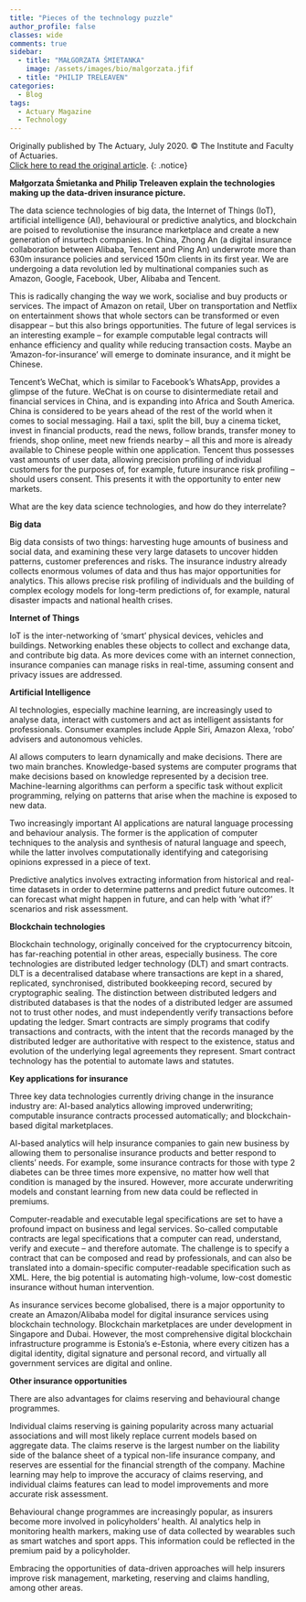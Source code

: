 ```yaml
---
title: "Pieces of the technology puzzle"
author_profile: false 
classes: wide
comments: true
sidebar:
  - title: "MAŁGORZATA ŚMIETANKA"
    image: /assets/images/bio/malgorzata.jfif
  - title: "PHILIP TRELEAVEN"
categories:
  - Blog
tags:
  - Actuary Magazine
  - Technology
---
```


Originally published by The Actuary, July 2020. © The Institute and Faculty of Actuaries. <br>
<a href="https://www.theactuary.com/features/2020/07/08/pieces-technology-puzzle"> Click here to read the original article</a>.
{: .notice}

<b> Małgorzata Śmietanka and Philip Treleaven explain the technologies making up the data-driven insurance picture. </b>

The data science technologies of big data, the Internet of Things (IoT), artificial intelligence (AI), behavioural or predictive analytics, and blockchain are poised to revolutionise the insurance marketplace and create a new generation of insurtech companies. In China, Zhong An (a digital insurance collaboration between Alibaba, Tencent and Ping An) underwrote more than 630m insurance policies and serviced 150m clients in its first year. We are undergoing a data revolution led by multinational companies such as Amazon, Google, Facebook, Uber, Alibaba and Tencent. 

This is radically changing the way we work, socialise and buy products or services. The impact of Amazon on retail, Uber on transportation and Netflix on entertainment shows that whole sectors can be transformed or even disappear – but this also brings opportunities. The future of legal services is an interesting example – for example computable legal contracts will enhance efficiency and quality while reducing transaction costs. Maybe an ‘Amazon-for-insurance’ will emerge to dominate insurance, and it might be Chinese.

Tencent’s WeChat, which is similar to Facebook’s WhatsApp, provides a glimpse of the future. WeChat is on course to disintermediate retail and financial services in China, and is expanding into Africa and South America. China is considered to be years ahead of the rest of the world when it comes to social messaging. Hail a taxi, split the bill, buy a cinema ticket, invest in financial products, read the news, follow brands, transfer money to friends, shop online, meet new friends nearby – all this and more is already available to Chinese people within one application. Tencent thus possesses vast amounts of user data, allowing precision profiling of individual customers for the purposes of, for example, future insurance risk profiling – should users consent. This presents it with the opportunity to enter new markets.

What are the key data science technologies, and how do they interrelate?

<b> Big data </b>

Big data consists of two things: harvesting huge amounts of business and social data, and examining these very large datasets to uncover hidden patterns, customer preferences and risks. The insurance industry already collects enormous volumes of data and thus has major opportunities for analytics. This allows precise risk profiling of individuals and the building of complex ecology models for long-term predictions of, for example, natural disaster impacts and national health crises.

<b> Internet of Things </b>

IoT is the inter-networking of ‘smart’ physical devices, vehicles and buildings. Networking enables these objects to collect and exchange data, and contribute big data. As more devices come with an internet connection, insurance companies can manage risks in real-time, assuming consent and privacy issues are addressed.

<b> Artificial Intelligence </b>

AI technologies, especially machine learning, are increasingly used to analyse data, interact with customers and act as intelligent assistants for professionals. Consumer examples include Apple Siri, Amazon Alexa, ‘robo’ advisers and autonomous vehicles.

AI allows computers to learn dynamically and make decisions. There are two main branches. Knowledge-based systems are computer programs that make decisions based on knowledge represented by a decision tree. Machine-learning algorithms can perform a specific task without explicit programming, relying on patterns that arise when the machine is exposed to new data.

Two increasingly important AI applications are natural language processing and behaviour analysis. The former is the application of computer techniques to the analysis and synthesis of natural language and speech, while the latter involves computationally identifying and categorising opinions expressed in a piece of text.

Predictive analytics involves extracting information from historical and real-time datasets in order to determine patterns and predict future outcomes. It can forecast what might happen in future, and can help with ‘what if?’ scenarios and risk assessment.

<b> Blockchain technologies </b>

Blockchain technology, originally conceived for the cryptocurrency bitcoin, has far-reaching potential in other areas, especially business. The core technologies are distributed ledger technology (DLT) and smart contracts. DLT is a decentralised database where transactions are kept in a shared, replicated, synchronised, distributed bookkeeping record, secured by cryptographic sealing. The distinction between distributed ledgers and distributed databases is that the nodes of a distributed ledger are assumed not to trust other nodes, and must independently verify transactions before updating the ledger. Smart contracts are simply programs that codify transactions and contracts, with the intent that the records managed by the distributed ledger are authoritative with respect to the existence, status and evolution of the underlying legal agreements they represent. Smart contract technology has the potential to automate laws and statutes.
 

<b> Key applications for insurance </b>

Three key data technologies currently driving change in the insurance industry are: AI-based analytics allowing improved underwriting; computable insurance contracts processed automatically; and blockchain-based digital marketplaces.

AI-based analytics will help insurance companies to gain new business by allowing them to personalise insurance products and better respond to clients’ needs. For example, some insurance contracts for those with type 2 diabetes can be three times more expensive, no matter how well that condition is managed by the insured. However, more accurate underwriting models and constant learning from new data could be reflected in premiums.

Computer-readable and executable legal specifications are set to have a profound impact on business and legal services. So-called computable contracts are legal specifications that a computer can read, understand, verify and execute – and therefore automate. The challenge is to specify a contract that can be composed and read by professionals, and can also be translated into a domain-specific computer-readable specification such as XML. Here, the big potential is automating high-volume, low-cost domestic insurance without human intervention.

As insurance services become globalised, there is a major opportunity to create an Amazon/Alibaba model for digital insurance services using blockchain technology. Blockchain marketplaces are under development in Singapore and Dubai. However, the most comprehensive digital blockchain infrastructure programme is Estonia’s e-Estonia, where every citizen has a digital identity, digital signature and personal record, and virtually all government services are digital and online.
 

<b> Other insurance opportunities </b>

There are also advantages for claims reserving and behavioural change programmes.

Individual claims reserving is gaining popularity across many actuarial associations and will most likely replace current models based on aggregate data. The claims reserve is the largest number on the liability side of the balance sheet of a typical non-life insurance company, and reserves are essential for the financial strength of the company. Machine learning may help to improve the accuracy of claims reserving, and individual claims features can lead to model improvements and more accurate risk assessment.

Behavioural change programmes are increasingly popular, as insurers become more involved in policyholders’ health. AI analytics help in monitoring health markers, making use of data collected by wearables such as smart watches and sport apps. This information could be reflected in the premium paid by a policyholder.

Embracing the opportunities of data-driven approaches will help insurers improve risk management, marketing, reserving and claims handling, among other areas.
